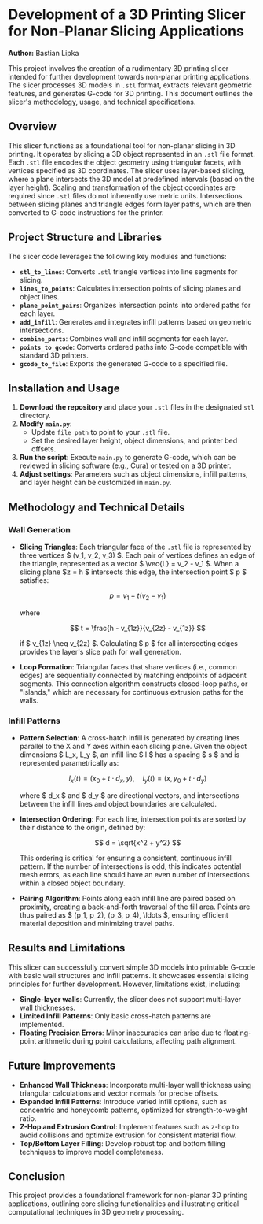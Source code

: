 # Development of a 3D Printing Slicer for Non-Planar Slicing Applications
**Author:** Bastian Lipka

This project involves the creation of a rudimentary 3D printing slicer intended for further development towards non-planar printing applications. The slicer processes 3D models in `.stl` format, extracts relevant geometric features, and generates G-code for 3D printing. This document outlines the slicer's methodology, usage, and technical specifications.

## Overview
This slicer functions as a foundational tool for non-planar slicing in 3D printing. It operates by slicing a 3D object represented in an `.stl` file format. Each `.stl` file encodes the object geometry using triangular facets, with vertices specified as 3D coordinates. The slicer uses layer-based slicing, where a plane intersects the 3D model at predefined intervals (based on the layer height). Scaling and transformation of the object coordinates are required since `.stl` files do not inherently use metric units. Intersections between slicing planes and triangle edges form layer paths, which are then converted to G-code instructions for the printer.

## Project Structure and Libraries
The slicer code leverages the following key modules and functions:
- **`stl_to_lines`**: Converts `.stl` triangle vertices into line segments for slicing.
- **`lines_to_points`**: Calculates intersection points of slicing planes and object lines.
- **`plane_point_pairs`**: Organizes intersection points into ordered paths for each layer.
- **`add_infill`**: Generates and integrates infill patterns based on geometric intersections.
- **`combine_parts`**: Combines wall and infill segments for each layer.
- **`points_to_gcode`**: Converts ordered paths into G-code compatible with standard 3D printers.
- **`gcode_to_file`**: Exports the generated G-code to a specified file.

## Installation and Usage
1. **Download the repository** and place your `.stl` files in the designated `stl` directory.
2. **Modify `main.py`**:
   - Update `file_path` to point to your `.stl` file.
   - Set the desired layer height, object dimensions, and printer bed offsets.
3. **Run the script**: Execute `main.py` to generate G-code, which can be reviewed in slicing software (e.g., Cura) or tested on a 3D printer.
4. **Adjust settings**: Parameters such as object dimensions, infill patterns, and layer height can be customized in `main.py`.

## Methodology and Technical Details

### Wall Generation
- **Slicing Triangles**: Each triangular face of the `.stl` file is represented by three vertices $ (v_1, v_2, v_3) $. Each pair of vertices defines an edge of the triangle, represented as a vector $ \vec{L} = v_2 - v_1 $. When a slicing plane $z = h $ intersects this edge, the intersection point $ p $ satisfies:

  $$
  p = v_1 + t(v_2 - v_1)
  $$

  where

  $$
  t = \frac{h - v_{1z}}{v_{2z} - v_{1z}}
  $$

  if $ v_{1z} \neq v_{2z} $. Calculating $ p $ for all intersecting edges provides the layer's slice path for wall generation.

- **Loop Formation**: Triangular faces that share vertices (i.e., common edges) are sequentially connected by matching endpoints of adjacent segments. This connection algorithm constructs closed-loop paths, or "islands," which are necessary for continuous extrusion paths for the walls.

### Infill Patterns
- **Pattern Selection**: A cross-hatch infill is generated by creating lines parallel to the X and Y axes within each slicing plane. Given the object dimensions $ L_x, L_y $, an infill line $ l $ has a spacing $ s $ and is represented parametrically as:

  $$
  l_x(t) = (x_0 + t \cdot d_x, y), \quad l_y(t) = (x, y_0 + t \cdot d_y)
  $$

  where $ d_x $ and $ d_y $ are directional vectors, and intersections between the infill lines and object boundaries are calculated.

- **Intersection Ordering**: For each line, intersection points are sorted by their distance to the origin, defined by:

  $$
  d = \sqrt{x^2 + y^2}
  $$

  This ordering is critical for ensuring a consistent, continuous infill pattern. If the number of intersections is odd, this indicates potential mesh errors, as each line should have an even number of intersections within a closed object boundary.

- **Pairing Algorithm**: Points along each infill line are paired based on proximity, creating a back-and-forth traversal of the fill area. Points are thus paired as $ (p_1, p_2), (p_3, p_4), \ldots $, ensuring efficient material deposition and minimizing travel paths.

## Results and Limitations
This slicer can successfully convert simple 3D models into printable G-code with basic wall structures and infill patterns. It showcases essential slicing principles for further development. However, limitations exist, including:
- **Single-layer walls**: Currently, the slicer does not support multi-layer wall thicknesses.
- **Limited Infill Patterns**: Only basic cross-hatch patterns are implemented.
- **Floating Precision Errors**: Minor inaccuracies can arise due to floating-point arithmetic during point calculations, affecting path alignment.

## Future Improvements
- **Enhanced Wall Thickness**: Incorporate multi-layer wall thickness using triangular calculations and vector normals for precise offsets.
- **Expanded Infill Patterns**: Introduce varied infill options, such as concentric and honeycomb patterns, optimized for strength-to-weight ratio.
- **Z-Hop and Extrusion Control**: Implement features such as z-hop to avoid collisions and optimize extrusion for consistent material flow.
- **Top/Bottom Layer Filling**: Develop robust top and bottom filling techniques to improve model completeness.

## Conclusion
This project provides a foundational framework for non-planar 3D printing applications, outlining core slicing functionalities and illustrating critical computational techniques in 3D geometry processing.
